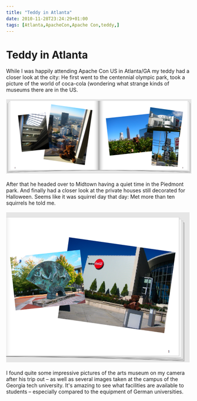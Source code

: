 ```yaml
---
title: "Teddy in Atlanta"
date: 2010-11-28T23:24:29+01:00
tags: [Atlanta,ApacheCon,Apache Con,teddy,]
---
```


# Teddy in Atlanta


While I was happily attending Apache Con US in Atlanta/GA my teddy had a closer look at the city: He first went to the 
centennial olympic park, took a picture of the world of coca-cola (wondering what strange kinds of museums there are in 
the US. <br><br><img src="/teddy_atl_1.png"><br><br>After that he headed over to 
Midtown having a quiet time in the Piedmont park. And finally had a closer look at the private houses still decorated 
for Halloween. Seems like it was squirrel day that day: Met more than ten squirrels he told me.<br><br><img 
src="/teddy_atl_2.png"><br><br>I found quite some impressive pictures of the 
arts museum on my camera after his trip out – as well as several images taken at the campus of the Georgia tech 
university. It's amazing to see what facilities are available to students – especially compared to the equipment of 
German universities.
